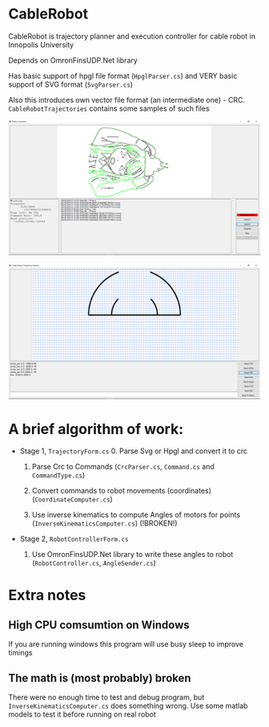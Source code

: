 # CableRobot

CableRobot is trajectory planner and execution controller for cable robot in Innopolis University

Depends on OmronFinsUDP.Net library

Has basic support of hpgl file format (`HpglParser.cs`) and VERY basic support of SVG format (`SvgParser.cs`)

Also this introduces own vector file format (an intermediate one) - CRC. `CableRobotTrajectories` contains some samples of such files

![ryzen](screenshots/controller_ryzen.png)

![composition](screenshots/trajectory_composition.png)

# A brief algorithm of work:

- Stage 1, `TrajectoryForm.cs`
	0. Parse Svg or Hpgl and convert it to crc
	
	1. Parse Crc to Commands (`CrcParser.cs`, `Command.cs` and `CommandType.cs`)

	2. Convert commands to robot movements (coordinates) (`CoordinateComputer.cs`)

	3. Use inverse kinematics to compute Angles of motors for points (`InverseKinematicsComputer.cs`) (!BROKEN!)
- Stage 2, `RobotControllerForm.cs`
	1. Use OmronFinsUDP.Net library to write these angles to robot (`RobotController.cs`, `AngleSender.cs`)

# Extra notes

## High CPU comsumtion on Windows

If you are running windows this program will use busy sleep to improve timings

## The math is (most probably) broken

There were no enough time to test and debug program, but `InverseKinematicsComputer.cs` does something wrong. Use some matlab models to test it before running on real robot

